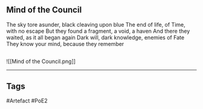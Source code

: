 ## Mind of the Council
The sky tore asunder, black cleaving upon blue
The end of life, of Time, with no escape
But they found a fragment, a void, a haven
And there they waited, as it all began again
Dark will, dark knowledge, enemies of Fate
They know your mind, because they remember
##
![[Mind of the Council.png]]

---
## Tags
#Artefact
#PoE2